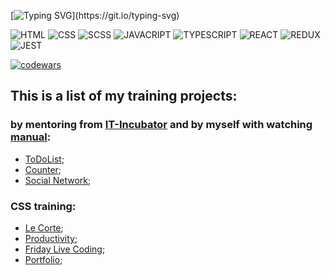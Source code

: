 [![Typing SVG](https://readme-typing-svg.herokuapp.com?color=%2345F71A&width=700&lines=Hi+everyone%2C+my+name+is+Konstantin+and+I'm+beginner+developer!!!!)](https://git.io/typing-svg)


![HTML](https://img.shields.io/badge/-html-333333?style=for-the-badge&logo=html5&logoColor=FF3300)
![CSS](https://img.shields.io/badge/-css-333333?style=for-the-badge&logo=css3&logoColor=3300CC)
![SCSS](https://img.shields.io/badge/-SCSS-333333?style=for-the-badge&logo=sass&logoColor=FF33CC)
![JAVACRIPT](https://img.shields.io/badge/-JavaScript-333333?style=for-the-badge&logo=javascript&logoColor=FFFF00)
![TYPESCRIPT](https://img.shields.io/badge/-TypeScript-333333?style=for-the-badge&logo=typescript&logoColor=3300CC)
![REACT](https://img.shields.io/badge/-react-333333?style=for-the-badge&logo=react&logoColor=00CCFF)
![REDUX](https://img.shields.io/badge/-redux-333333?style=for-the-badge&logo=redux&logoColor=9933CC)
![JEST](https://img.shields.io/badge/-jest-333333?style=for-the-badge&logo=jest&logoColor=FF3300)

[![codewars](https://www.codewars.com/users/Konstantin-174/badges/micro)](https://www.codewars.com/users/Konstantin-174)

## This is a list of my training projects:
### by mentoring from [IT-Incubator](https://www.youtube.com/c/ITKAMASUTRA?app=desktop) and by myself with watching [manual](https://www.youtube.com/watch?v=gb7gMluAeao&list=PLcvhF2Wqh7DNVy1OCUpG3i5lyxyBWhGZ8&ab_channel=IT-KAMASUTRA):
* [ToDoList](https://konstantin-174.github.io/my-todolist/);
* [Counter](https://konstantin-174.github.io/my-counter/);
* [Social Network](https://konstantin-174.github.io/sn-new/);

### CSS training:
* [Le Corte](https://konstantin-174.github.io/css-training-course-le_corte/);
* [Productivity](https://konstantin-174.github.io/css-training-course/);
* [Friday Live Coding](https://konstantin-174.github.io/friday-life-coding/);
* [Portfolio](https://konstantin-174.github.io/rss-portfolio-by-myself/);

